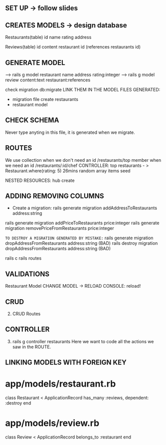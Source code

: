 ## SET UP -> follow slides
<!-- cd ~/code/username
rails new rails-poject-name --skip-active-storage --skip-action-mailbox
cd rails-poject-name
git add .
git commit -m "rails new"
hub create
git push origin master -->

## CREATES MODELS -> design database
Restaurants(table)
id
name
rating
address

Reviews(table)
id
content
restaurant id (references restaurants id)

## GENERATE MODEL
--> rails g model restaurant name address rating:integer
--> rails g model review content:text restaurant:references

check migration
db:migrate
LINK THEM IN THE MODEL
FILES GENERATED:
- migration file create restaurants
- restaurant model

## CHECK SCHEMA
Never type anyting in this file, it is generated when we migrate.

## ROUTES
We use collection when we don't need an id
/restaurants/top
member when we need an id
/restaurants/:id/chef
CONTROLLER:
top restaurants - > Restaurant.where(rating: 5)
26mins random array items seed

NESTED RESOURCES:
hub create

## ADDING REMOVING COLUMNS
- Create a migration:
rails generate migration addAddressToRestaurants address:string

rails generate migration addPriceToRestaurants price:integer
rails generate migration removePriceFromRestaurants price:integer

`TO DESTROY A MIGRATION GENERATED BY MISTAKE:`
rails generate migration dropAddressFromRestaurants address:string (BAD)
rails destroy migration dropAddressFromRestaurants address:string (BAD)

rails c
rails routes

## VALIDATIONS

Restaurant Model
CHANGE MODEL -> RELOAD CONSOLE: reload!

## CRUD
2. CRUD Routes

## CONTROLLER
3. rails g controller restaurants
Here we want to code all the actions we saw in the ROUTE.

## LINKING MODELS WITH FOREIGN KEY

# app/models/restaurant.rb
class Restaurant < ApplicationRecord
  has_many :reviews, dependent: :destroy
end

# app/models/review.rb
class Review < ApplicationRecord
  belongs_to :restaurant
end
